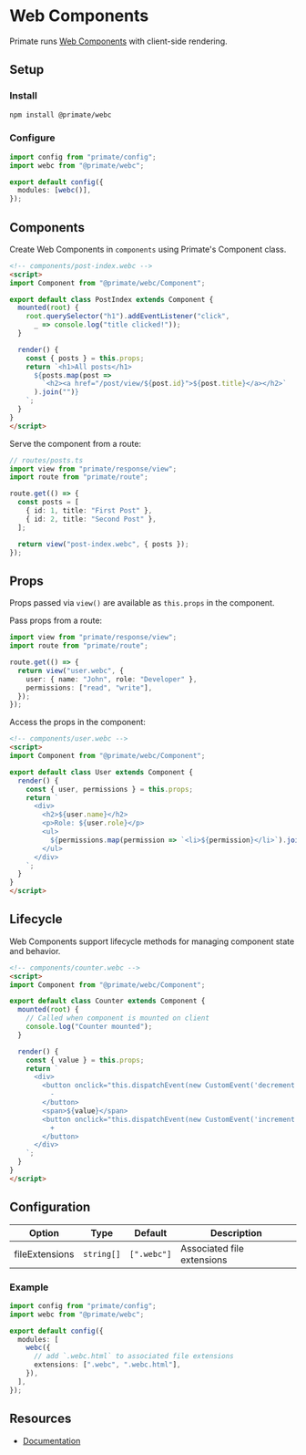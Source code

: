 # Web Components

Primate runs [Web Components][Documentation] with client-side rendering.

## Setup

### Install

```bash
npm install @primate/webc
```

### Configure

```ts
import config from "primate/config";
import webc from "@primate/webc";

export default config({
  modules: [webc()],
});
```

## Components

Create Web Components in `components` using Primate's Component class.

```html
<!-- components/post-index.webc -->
<script>
import Component from "@primate/webc/Component";

export default class PostIndex extends Component {
  mounted(root) {
    root.querySelector("h1").addEventListener("click",
      _ => console.log("title clicked!"));
  }

  render() {
    const { posts } = this.props;
    return `<h1>All posts</h1>
      ${posts.map(post =>
        `<h2><a href="/post/view/${post.id}">${post.title}</a></h2>`
      ).join("")}
    `;
  }
}
</script>
```

Serve the component from a route:

```ts
// routes/posts.ts
import view from "primate/response/view";
import route from "primate/route";

route.get(() => {
  const posts = [
    { id: 1, title: "First Post" },
    { id: 2, title: "Second Post" },
  ];

  return view("post-index.webc", { posts });
});
```

## Props

Props passed via `view()` are available as `this.props` in the component.

Pass props from a route:

```ts
import view from "primate/response/view";
import route from "primate/route";

route.get(() => {
  return view("user.webc", {
    user: { name: "John", role: "Developer" },
    permissions: ["read", "write"],
  });
});
```

Access the props in the component:

```html
<!-- components/user.webc -->
<script>
import Component from "@primate/webc/Component";

export default class User extends Component {
  render() {
    const { user, permissions } = this.props;
    return `
      <div>
        <h2>${user.name}</h2>
        <p>Role: ${user.role}</p>
        <ul>
          ${permissions.map(permission => `<li>${permission}</li>`).join("")}
        </ul>
      </div>
    `;
  }
}
</script>
```

## Lifecycle

Web Components support lifecycle methods for managing component state and
behavior.

```html
<!-- components/counter.webc -->
<script>
import Component from "@primate/webc/Component";

export default class Counter extends Component {
  mounted(root) {
    // Called when component is mounted on client
    console.log("Counter mounted");
  }

  render() {
    const { value } = this.props;
    return `
      <div>
        <button onclick="this.dispatchEvent(new CustomEvent('decrement'))">
          -
        </button>
        <span>${value}</span>
        <button onclick="this.dispatchEvent(new CustomEvent('increment'))">
          +
        </button>
      </div>
    `;
  }
}
</script>
```

## Configuration

| Option         | Type       | Default     | Description                |
| -------------- | ---------- | ----------- | -------------------------- |
| fileExtensions | `string[]` | `[".webc"]` | Associated file extensions |

### Example

```ts
import config from "primate/config";
import webc from "@primate/webc";

export default config({
  modules: [
    webc({
      // add `.webc.html` to associated file extensions
      extensions: [".webc", ".webc.html"],
    }),
  ],
});
```

## Resources

- [Documentation]

[Documentation]: https://www.webcomponents.org
